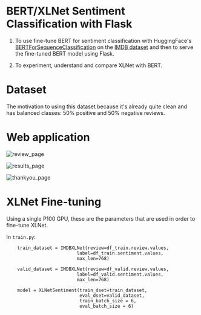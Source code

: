 # BERT/XLNet Sentiment Classification with Flask

1. To use fine-tune BERT for sentiment classification with HuggingFace's [BERTForSequenceClassification](https://huggingface.co/transformers/model_doc/bert.html#bertforsequenceclassification) on the [IMDB dataset](http://ai.stanford.edu/~amaas/data/sentiment/) and then to serve the fine-tuned BERT model using Flask. 

2. To experiment, understand and compare XLNet with BERT. 

# Dataset
The motivation to using this dataset because it's already quite clean and has balanced classes: 50% positive and 50% negative reviews. 

# Web application
![review_page](https://raw.githubusercontent.com/matthiaslmz/BERT_XLNet-sentiment/master/results/review.png)

![results_page](https://raw.githubusercontent.com/matthiaslmz/BERT_XLNet-sentiment/master/results/results.png)

![thankyou_page](https://raw.githubusercontent.com/matthiaslmz/BERT_XLNet-sentiment/master/results/feedback.png)


# XLNet Fine-tuning
Using a single P100 GPU, these are the parameters that are used in order to fine-tune XLNet.

In `train.py`:

        train_dataset = IMDBXLNet(review=df_train.review.values, 
                              label=df_train.sentiment.values,
                              max_len=768)

        valid_dataset = IMDBXLNet(review=df_valid.review.values, 
                              label=df_valid.sentiment.values,
                              max_len=768)

        model = XLNetSentiment(train_dset=train_dataset, 
                               eval_dset=valid_dataset, 
                               train_batch_size = 6,
                               eval_batch_size = 6)